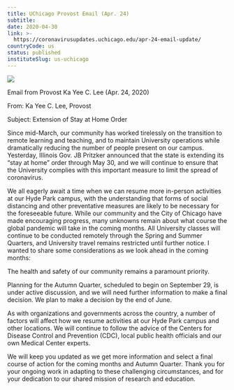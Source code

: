 ```yaml
---
title: UChicago Provost Email (Apr. 24)
subtitle: 
date: 2020-04-30
link: >-
  https://coronavirusupdates.uchicago.edu/apr-24-email-update/
countryCode: us
status: published
instituteSlug: us-uchicago
---
```

![](https://voices.uchicago.edu/coronavirusupdates/files/2019/04/Corona_updates_fullres.jpg)

Email from Provost Ka Yee C. Lee (Apr. 24, 2020)

From: Ka Yee C. Lee, Provost

Subject: Extension of Stay at Home Order



Since mid-March, our community has worked tirelessly on the transition to remote learning and teaching, and to maintain University operations while dramatically reducing the number of people present on our campus. Yesterday, Illinois Gov. JB Pritzker announced that the state is extending its “stay at home” order through May 30, and we will continue to ensure that the University complies with this important measure to limit the spread of coronavirus.

We all eagerly await a time when we can resume more in-person activities at our Hyde Park campus, with the understanding that forms of social distancing and other preventative measures are likely to be necessary for the foreseeable future. While our community and the City of Chicago have made encouraging progress, many unknowns remain about what course the global pandemic will take in the coming months. All University classes will continue to be conducted remotely through the Spring and Summer Quarters, and University travel remains restricted until further notice. I wanted to share some considerations as we look ahead in the coming months:

The health and safety of our community remains a paramount priority.

Planning for the Autumn Quarter, scheduled to begin on September 29, is under active discussion, and we will need further information to make a final decision. We plan to make a decision by the end of June.

As with organizations and governments across the country, a number of factors will affect how we resume activities at our Hyde Park campus and other locations. We will continue to follow the advice of the Centers for Disease Control and Prevention (CDC), local public health officials and our own Medical Center experts.

We will keep you updated as we get more information and select a final course of action for the coming months and Autumn Quarter. Thank you for your ongoing work in adapting to these challenging circumstances, and for your dedication to our shared mission of research and education.